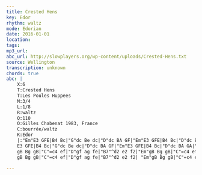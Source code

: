```yaml
---
title: Crested Hens
key: Edor
rhythm: waltz
mode: Edorian
date: 2016-01-01
location:
tags:
mp3_url: 
abc_url: http://slowplayers.org/wp-content/uploads/Crested-Hens.txt
source: Wellington
transcription: unknown
chords: true
abc: |
    X:6
    T:Crested Hens
    T:Les Poules Huppees
    M:3/4
    L:1/8
    R:waltz
    Q:110
    O:Gilles Chabenat 1983, France
    C:bourrée/waltz
    K:Edor
    |:"Em"E3 GFE|B4 Bc|"G"dc Be dc|"D"dc BA GF|"Em"E3 GFE|B4 Bc|"D"dc BA GA|"Em"B3 G FD|
    E3 GFE|B4 Bc|"G"dc Be dc|"D"dc BA GF|"Em"E3 GFE|B4 Bc|"D"dc BA GA|"Em"B4 ef|
    gB Bg gB|"C"=c4 ef|"D"gf ag fe|"B7"^d2 e2 f2|"Em"gB Bg gB|"C"=c4 ef|"D"gf ag fd|"Em"e3 e ef|
    gB Bg gB|"C"=c4 ef|"D"gf ag fe|"B7"^d2 e2 f2| "Em"gB Bg gB|"C"=c4 ef|"D"gf ag fd|"Em"e3 G FA:|
    
---
```


